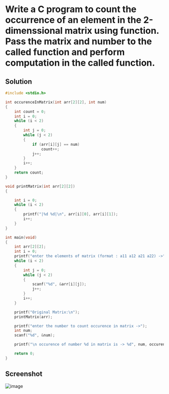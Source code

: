 # Write a C program to count the occurrence of an element in the 2-dimenssional matrix  using function. Pass the matrix and number to the called function and perform computation  in the called function.

## Solution
```c
#include <stdio.h>

int occurenceInMatrix(int arr[2][2], int num)
{
    int count = 0;
    int i = 0;
    while (i < 2)
    {
        int j = 0;
        while (j < 2)
        {
            if (arr[i][j] == num)
                count++;
            j++;
        }
        i++;
    }
    return count;
}

void printMatrix(int arr[2][2])
{

    int i = 0;
    while (i < 2)
    {
        printf("|%d %d|\n", arr[i][0], arr[i][1]);
        i++;
    }
}

int main(void)
{
    int arr[2][2];
    int i = 0;
    printf("enter the elements of matrix (format : a11 a12 a21 a22) ->");
    while (i < 2)
    {
        int j = 0;
        while (j < 2)
        {
            scanf("%d", &arr[i][j]);
            j++;
        }
        i++;
    }

    printf("Original Matrix:\n");
    printMatrix(arr);

    printf("enter the number to count occurence in matrix ->");
    int num;
    scanf("%d", &num);

    printf("\n occurence of number %d in matrix is -> %d", num, occurenceInMatrix(arr, num));

    return 0;
}
```

## Screenshot
![image](https://user-images.githubusercontent.com/96988507/156174548-c147062b-187c-43bd-b6cd-5a1f8e1c7337.png)
